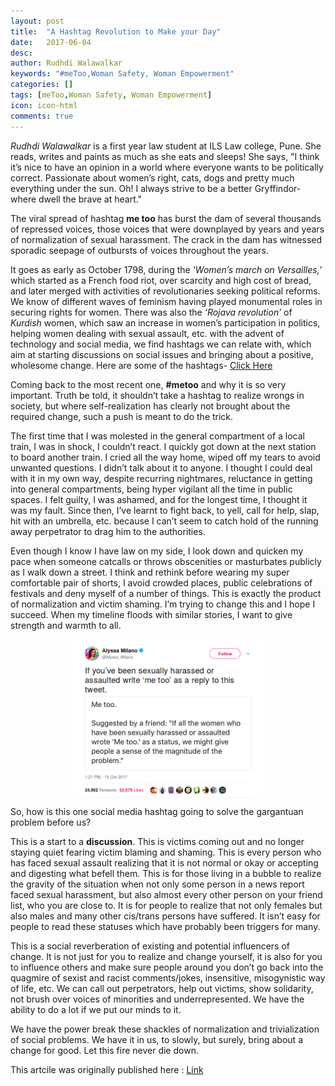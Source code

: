 ```yaml
---
layout: post
title:  "A Hashtag Revolution to Make your Day"
date:   2017-06-04
desc: 
author: Rudhdi Walawalkar
keywords: "#meToo,Woman Safety, Woman Empowerment"
categories: []
tags: [meToo,Woman Safety, Woman Empowerment]
icon: icon-html
comments: true
---
```



_Rudhdi Walawalkar_ is a first year law student at ILS Law college, Pune. She reads, writes and paints as much as she eats and sleeps! She says, "I think it’s nice to have an opinion in a world where everyone wants to be politically correct. Passionate about women’s right, cats, dogs and pretty much everything under the sun. Oh! I always strive to be a better Gryffindor- where dwell the brave at heart."

The viral spread of hashtag **me too** has burst the dam of several thousands of repressed voices, those voices that were downplayed by years and years of normalization of sexual harassment. The crack in the dam has witnessed sporadic seepage of outbursts of voices throughout the years.

It goes as early as October 1798, during the _'Women’s march on Versailles,’_ which started as a French food riot, over scarcity and high cost of bread, and later merged with activities of revolutionaries seeking political reforms. We know of different waves of feminism having played monumental roles in securing rights for women. There was also the _‘Rojava revolution’_ of _Kurdish_ women, which saw an increase in women’s participation in politics, helping women dealing with sexual assault, etc.  with the advent of technology and social media, we find hashtags we can relate with, which aim at starting discussions on social issues and bringing about a positive, wholesome change. Here are some of the hashtags- [Click Here](http://www.huffingtonpost.in/entry/21-hashtags-that-changed-the-way-we-talk-about-feminism_us_56ec0978e4b084c6722000d1)

Coming back to the most recent one, **#metoo** and why it is so very important. Truth be told, it shouldn’t take a hashtag to realize wrongs in society, but where self-realization has clearly not brought about the required change, such a push is meant to do the trick.

The first time that I was molested in the general compartment of a local train, I was in shock, I couldn’t react. I quickly got down at the next station to board another train. I cried all the way home, wiped off my tears to avoid unwanted questions. I didn’t talk about it to anyone. I thought I could deal with it in my own way, despite recurring nightmares, reluctance in getting into general compartments, being hyper vigilant all the time in public spaces. I felt guilty, I was ashamed, and for the longest time, I thought it was my fault. Since then, I’ve learnt to fight back, to yell, call for help, slap, hit with an umbrella, etc. because I can’t seem to catch hold of the running away perpetrator to drag him to the authorities.

Even though I know I have law on my side, I look down and quicken my pace when someone catcalls or throws obscenities or masturbates publicly as I walk down a street. I think and rethink before wearing my super comfortable pair of shorts, I avoid crowded places, public celebrations of festivals and deny myself of a number of things. This is exactly the product of normalization and victim shaming.  I’m trying to change this and I hope I succeed. When my timeline floods with similar stories, I want to give strength and warmth to all.

<div style="display: flex; justify-content: center;">
<img src="https://raw.githubusercontent.com/sabSAThai/sabSAThai.github.io/master/static/assets/img/blog/meToo/alyssa_Milano_tweet.png" width="60%" height="60%" align="middle">
</div>

So, how is this one social media hashtag going to solve the gargantuan problem before us?

This is a start to a **discussion**. This is victims coming out and no longer staying quiet fearing victim blaming and shaming. This is every person who has faced sexual assault realizing that it is not normal or okay or accepting and digesting what befell them. This is for those living in a bubble to realize the gravity of the situation when not only some person in a news report faced sexual harassment, but also almost every other person on your friend list, who you are close to. It is for people to realize that not only females but also males and many other cis/trans persons have suffered.  It isn’t easy for people to read these statuses which have probably been triggers for many.

This is a social reverberation of existing and potential influencers of change. It is not just for you to realize and change yourself, it is also for you to influence others and make sure people around you don’t go back into the quagmire of sexist and racist comments/jokes, insensitive, misogynistic way of life, etc. We can call out perpetrators, help out victims, show solidarity, not brush over voices of minorities and underrepresented. We have the ability to do a lot if we put our minds to it.

We have the power break these shackles of normalization and trivialization of social problems. We have it in us, to slowly, but surely, bring about a change for good. Let this fire never die down.

This artcile was originally published here : [Link](http://safecity.in/a-hashtag-revolution-to-make-your-day/) 